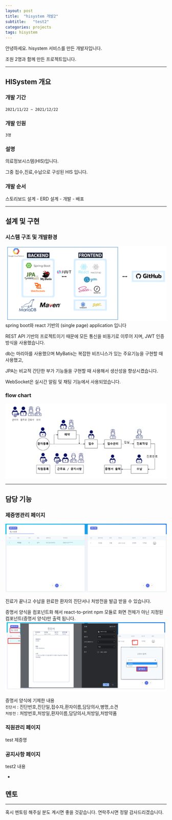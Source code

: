 ```yaml
---
layout: post
title:  "hisystem 개발2"
subtitle:   "test2"
categories: projects
tags: hisystem
---
```


안녕하세요. hisystem 서비스를 만든 개발자입니다.

조원 2명과 함께 만든 프로젝트입니다.


---
## HISystem 개요  

### 개발 기간
`2021/11/22 ~ 2021/12/22`  

### 개발 인원
`3명`

### 설명

의료정보시스템(HIS)입니다.

그중 접수,진료,수납으로 구성된 HIS 입니다.

### 개발 순서  
스토리보드 설계 - ERD 설계 - 개발 - 배포  

---

## 설계 및 구현

### 시스템 구조 및 개발환경
![](2022-01-12-19-30-09.png)
spring boot와 react 기반의 (single page) application 입니다

REST API 기반의 프로젝트이기 때문에 모든 통신을 비동기로 이루어 지며, JWT 인증방식을 사용했습니다. 

db는 마리아를 사용했으며 
MyBatis는 복잡한 비즈니스가 있는 주요기능을 구현할 때 사용했고,

JPA는 비교적 간단한 부가 기능들을 구현할 때 사용해서 생산성을 향상시켰습니다.

WebSocket은 실시간 알림 및 채팅 기능에서 사용되었습니다.

### flow chart
![](2022-01-12-19-40-12.png)

---

## 담당 기능


### 제증명관리 페이지

![](2022-01-12-19-47-19.png)


진료가 끝나고 수납을 완료한 환자의 진단서나 처방전을 발급 받을 수 있습니다.

증명서 양식을 컴포넌트화 해서 react-to-print npm 모듈로 화면 전체가 아닌 지정된 컴포넌트(증명서 양식)만 출력 됩니다.
![](2022-01-12-19-48-54.png)

증명서 양식에 기제한 내용  
`진단서` :
진단번호,진단일,접수자,환자이름,담당의사,병명,소견  
`처방전` :
처방번호,처방일,환자이름,담당의사,처방일,처방약품

### 직원관리 페이지

 test 제증명

### 공지사항 페이지

test2 내용


+

## 멘토

---

혹시 멘토링 해주실 분도 계시면 좋을 것같습니다. 연락주시면 정말 감사드리겠습니다.

